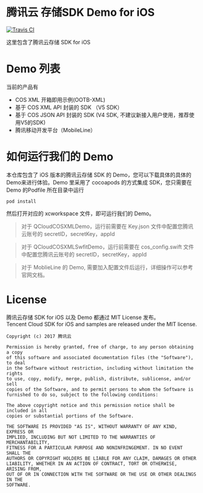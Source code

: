 # 腾讯云 存储SDK Demo for iOS

[![Travis CI](https://travis-ci.org/tencentyun/qcloud-sdk-ios-samples.svg?branch=master)](https://travis-ci.org/tencentyun/qcloud-sdk-ios-samples)

这里包含了腾讯云存储 SDK for iOS

# Demo 列表
当前的产品有
- COS XML 开箱即用示例(OOTB-XML)
- 基于 COS XML API 封装的 SDK （V5 SDK）
- 基于 COS JSON API 封装的 SDK (V4 SDK, 不建议新接入用户使用，推荐使用V5的SDK)
- 腾讯移动开发平台（MobileLine）


# 如何运行我们的 Demo
本仓库包含了 iOS 版本的腾讯云存储 SDK 的 Demo，您可以下载具体的具体的Demo来进行体验。Demo 里采用了 cocoapods 的方式集成 SDK，您只需要在 Demo 的Podfile 所在目录中运行
```
pod install
```
然后打开对应的 xcworkspace 文件，即可运行我们的 Demo。    
> 对于 QCloudCOSXMLDemo，运行前需要在 Key.json 文件中配置您腾讯云账号的 secretID，secretKey，appId

> 对于 QCloudCOSXMLSwfitDemo，运行前需要在 cos_config.swift 文件中配置您腾讯云账号的 secretID，secretKey，appId 

> 对于 MoblieLine 的 Demo, 需要加入配置文件后运行，详细操作可以参考官网文档。

# License
腾讯云存储 SDK for iOS 以及 Demo 都通过 MIT License 发布。    
Tencent Cloud SDK for iOS and samples are released under the MIT license.
~~~
Copyright (c) 2017 腾讯云

Permission is hereby granted, free of charge, to any person obtaining a copy
of this software and associated documentation files (the "Software"), to deal
in the Software without restriction, including without limitation the rights
to use, copy, modify, merge, publish, distribute, sublicense, and/or sell
copies of the Software, and to permit persons to whom the Software is
furnished to do so, subject to the following conditions:

The above copyright notice and this permission notice shall be included in all
copies or substantial portions of the Software.

THE SOFTWARE IS PROVIDED "AS IS", WITHOUT WARRANTY OF ANY KIND, EXPRESS OR
IMPLIED, INCLUDING BUT NOT LIMITED TO THE WARRANTIES OF MERCHANTABILITY,
FITNESS FOR A PARTICULAR PURPOSE AND NONINFRINGEMENT. IN NO EVENT SHALL THE
AUTHORS OR COPYRIGHT HOLDERS BE LIABLE FOR ANY CLAIM, DAMAGES OR OTHER
LIABILITY, WHETHER IN AN ACTION OF CONTRACT, TORT OR OTHERWISE, ARISING FROM,
OUT OF OR IN CONNECTION WITH THE SOFTWARE OR THE USE OR OTHER DEALINGS IN THE
SOFTWARE.
~~~
